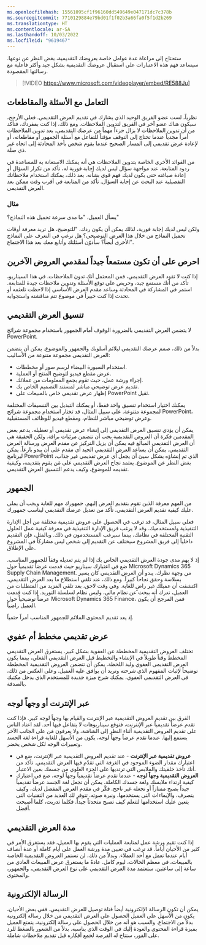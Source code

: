 ```yaml
---
ms.openlocfilehash: 15561095cf1f96160dd549649e047171dc7c378b
ms.sourcegitcommit: 7710129884e79bd01f1f02b3a66fa0f5f1d2b269
ms.translationtype: HT
ms.contentlocale: ar-SA
ms.lasthandoff: 10/03/2022
ms.locfileid: "9619467"
---
```

ستحتاج إلى مراعاة عدة عوامل خاصة بعروضك التقديمية، بغض النظر عن نوعها. سيساعد فهم هذه الاعتبارات على استقبال عروضك التقديمية بشكل جيد وأكثر فاعلية مع رسالتها المقصودة.

> [!VIDEO https://www.microsoft.com/videoplayer/embed/RE588Ju]

## <a name="handle-questions-and-interruptions"></a>التعامل مع الأسئلة والمقاطعات

نظرياً، لست عضو الفريق الوحيد الذي يشارك في تقديم العرض التقديمي. فعلى الأرجح، سيكون هناك عضو آخر في الفريق لتدوين الملاحظات. ومع ذلك، إذا كنت بمفردك، فتأكد من أن تدوين الملاحظات لا يزال جزءاً مهماً من عرضك التقديمي. يعد تدوين الملاحظات أمراً مجدياً عندما تحتاج إلى التوقف مؤقتاً للتفاعل مع أسئلة الجمهور أو مقاطعاته، أو لإعادة عرض تقديمي إلى المسار الصحيح عندما يقوم شخص بأخذ المحادثة إلى اتجاه غير ذي صلة. 

من الفوائد الأخرى الخاصة بتدوين الملاحظات هي أنه يمكنك الاستعانة به للمساعدة في ردود المتابعة. عند مواجهة سؤال ليس لديك إجابة فورية له، تأكد من تكرار السؤال أو إعادة صياغته حتى يكون لديك فهم قوي بشأنه. بعد ذلك، يمكنك استخدام ملاحظاتك التفصيلية عند البحث عن إجابة السؤال. تأكد من المتابعة في أقرب وقت ممكن بعد العرض التقديمي.

### <a name="example"></a>مثال

يسأل العميل، "ما مدى سرعة تحميل هذه النماذج؟"

ولكن ليس لديك إجابة فورية، لذلك يمكن أن يكون ردك، "للتوضيح، هل تريد معرفة أوقات تحميل النماذج من خلال هذا العرض التوضيحي؟ هل ترغب في التعرف على النماذج الأخرى أيضاً؟ سأدوّن أسئلتك وأتابع معك بعد هذا الاجتماع".

## <a name="be-a-good-audience-for-other-presenters"></a>احرص على أن تكون مستمعاً جيداً لمقدمي العروض الآخرين

إذا كنت لا تقود العرض التقديمي، فمن المحتمل أنك تدون الملاحظات. في هذا السيناريو، تأكد من أنك مستمع جيد، وحريص على توقع الأسئلة وتدوين ملاحظات جيدة للمتابعة. استمر في المشاركة في المحادثة وساعد مقدم العرض الأساسي إذا لاحظت تلعثمه أو تحدث إذا كنت خبيراً في موضوع تتم مناقشته واستجوابه. 

## <a name="presentation-format"></a>تنسيق العرض التقديمي

لا يتضمن العرض التقديمي بالضرورة الوقوف أمام الجمهور باستخدام مجموعة شرائح PowerPoint. 

بدلاً من ذلك، صمم عرضك التقديمي ليلائم أسلوبك والجمهور والموضوع. يمكن أن يتضمن العرض التقديمي مجموعة متنوعة من الأساليب:

- استخدام السبورة البيضاء لرسم صور أو مخططات.
- عرض مقطع فيديو لتوضيح المنتج أو العملية.
- إجراء ورشة عمل، حيث تقوم بجمع المعلومات من عملائك.
- تقديم عرض توضيحي مباشر لمستند التصميم الخاص بك. 
- إظهار عرض تقديمي خاص بالمبيعات على PowerPoint ثقيل. 

يمكنك اختيار استخدام تنسيق واحد فقط، أو يمكنك التبديل بين التنسيقات المختلفة لمجموعة متنوعة. على سبيل المثال، قد تختار استخدام مجموعة شرائح PowerPoint، وعرض توضيحي مباشر للنظام، ومقطع فيديو للوظائف المستقبلية.

يمكن أن يؤدي تنسيق العرض التقديمي إلى إنشاء عرض تقديمي أو تعطيله. يدعم بعض المقدمين فكرة أن العروض التقديمية يجب أن تتضمن مرئيات براقة. ولكن الحقيقة هي أن العرض التقديمي المبالغ فيه يمكن أن يزيل التركيز عن مقدم العرض ورسالة العرض التقديمي. يمكن أن يساعد العرض التقديمي الجيد أي مقدم على أن يبدو بارعاً. يمكن لبرنامج PowerPoint الذي تم إنشاؤه بشكل سيئ أن يجعل أي عرض تقديمي غير جذاب، بغض النظر عن الموضوع. يعتمد نجاح العرض التقديمي على مَن يقوم بتقديمه، وكيفية تقديمه للموضوع، وكيف يدعم التنسيق العرض التقديمي.

## <a name="audience"></a>الجمهور

من المهم معرفة الذين تقوم بتقديم العرض إليهم. جمهورك مهم للغاية ويجب أن يملي عليك كيفية تقديم العرض التقديمي. تأكد من تعديل عرضك التقديمي ليناسب جمهورك. 

فعلى سبيل المثال، قد ترغب في الحصول على عروض تقديمية مختلفة من أجل الإدارة التنفيذية ولمستخدميك. وقد لا يرغب فريق الإدارة التنفيذية في معرفة كيفية عمل الحلول التقنية المختلفة في نظامك، بينما سيرغب المستخدمون في ذلك. وبالمثل، فإن التقديم داخلياً إلى فريق المشروع سيختلف عن التقديم إلى شخص ليس مشاركاً في المشروع على الإطلاق. 

إذ لا يهم مدى جودة العرض التقديمي الخاص بك إذا لم يتم تعديله وفقاً للجمهور المناسب. ضع في اعتبارك سيناريو حيث قدمت عرضاً تقديمياً حول Microsoft Dynamics 365 Supply Chain Management. من وجهة نظرك، يبدو أن العرض التقديمي كان يسير بسلاسة وحقق نجاحاً كبيراً. ومع ذلك، عند تلقي استطلاع ما بعد العرض التقديمي، اكتشفت أن عميلك غير راضٍ للغاية. وفي وقت لاحق، بعد تلقي المزيد من المتطلبات من العميل، تدرك أنه يبحث عن نظام مالي، وليس نظام لسلسلة التوريد. إذا كنت قدمت عرضاً توضيحياً حول Microsoft Dynamics 365 Finance، فمن المرجح أن يكون العميل راضياً. 

إذ يعد تقديم المحتوى الملائم للجمهور المناسب أمراً حتمياً. 

## <a name="planned-or-spontaneous"></a>عرض تقديمي مخطط أم عفوي

تختلف العروض التقديمية المخططة عن العفوية بشكل كبير. يستغرق العرض التقديمي المخطط وقتاً طويلاً في الإنشاء والتخطيط قبل العرض التقديمي الفعلي، بينما يكون العرض التقديمي العفوي وليد اللحظة. يمكن أن تتضمن العروض التقديمية المخططة توضيحاً لإثبات المفهوم الذي شرحته وتريد أن يوافق عليه العميل. وعلى العكس من ذلك، في العرض التقديمي العفوي، يمكنك شرح ميزة جديدة للمستخدم الذي يدخل مكتبك بالصدفة.

## <a name="online-or-in-person"></a>عبر الإنترنت أو وجهاً لوجه

الفرق بين تقديم العروض التقديمية عبر الإنترنت والقيام بها وجهاً لوجه كبير. فإذا كنت تقدم عرضاً تقديمياً عبر الإنترنت، فتوقع سيناريوهات لا يتفاعل فيها أحد. لقد اعتاد الناس على تقديم العروض التقديمية أثناء النظر إلى الشاشة، ولا يعرفون مَن على الجانب الآخر يستمع إليها. عندما تقدم عرضاً وجهاً لوجه، يكون من الأسهل للغاية قراءة لغة الجسد وتعبيرات الوجه لكل شخص يحضر. 

- **عروض تقديمية عبر الإنترنت** - عند تقديم العروض التقديمية عبر الإنترنت، ضع في اعتبارك مقدار الضوء الموجود في الغرفة التي تقدّم فيها العرض التقديمي. تأكد من أنك تأخذ خلفيتك والملابس التي ترتديها على الجزء العلوي من جسمك بعين الاعتبار.
- **العروض التقديمية وجهاً لوجه** - عندما تقدم عرضاً تقديمياً وجهاً لوجه، ضع في اعتبارك كيفية ارتداء ملابسك ولغة جسدك الكاملة. يمكن أن تجعل لغة الجسد عرضاً تقديمياً جيداً يصبح ممتازاً أو تجعله غير ناجح. فكّر في مقدم العرض المفضل لديك، وكيف يتصرف، والإيماءات التي يستخدمها، ونبرة صوته. تتوفر لك العديد من التقنيات التي يتعين عليك استخدامها لتتعلم كيف تصبح متحدثاً جيداً. فكلما تدربت، كلما أصبحت أفضل. 

## <a name="duration-of-the-presentation"></a>مدة العرض التقديمي

إذا كنت تقيم ورشة عمل لمتابعة العمليات التي يقوم بها العميل، فقد يستغرق الأمر في كثير من الأحيان أياماً. قد ترغب في تعيين مدة ورشة العمل على أيام كاملة أو عدة أنصاف أيام عندما تعمل مع أحد العملاء. وبدلاً من ذلك، لن تستمر العروض التقديمية الخاصة بالمبيعات، في معظم الحالات، ليوم كامل. عادةً ما يستغرق عرض المبيعات العادي من ساعة إلى ساعتين. ستعتمد مدة العرض التقديمي على نوع العرض التقديمي، والجمهور، والمحتوى.

## <a name="email"></a>الرسالة الإلكترونية

يمكن أن تكون الرسالة الإلكترونية أيضاً قناة توصيل للعرض التقديمي. ففي بعض الأحيان، يكون من الأسهل على العميل الحصول على العرض التقديمي من خلال رسالة إلكترونية بدلاً من الاجتماع. والسبب هو أنه من خلال الحصول على رسالة إلكترونية، يتمتع العميل بميزة قراءة المحتوى والعودة إليك في الوقت الذي يناسبه. بدلاً من الشعور بالضغط للرد على الفور، ستتاح له الفرصة لجمع أفكاره قبل تقديم ملاحظات شاملة.
